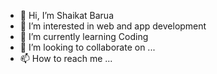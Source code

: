 - 👋 Hi, I’m Shaikat Barua
- 👀 I’m interested in web and app development
- 🌱 I’m currently learning Coding
- 💞️ I’m looking to collaborate on ...
- 📫 How to reach me ...

<!---
Shaikat0079/Shaikat0079 is a ✨ special ✨ repository because its `README.md` (this file) appears on your GitHub profile.
You can click the Preview link to take a look at your changes.
--->
